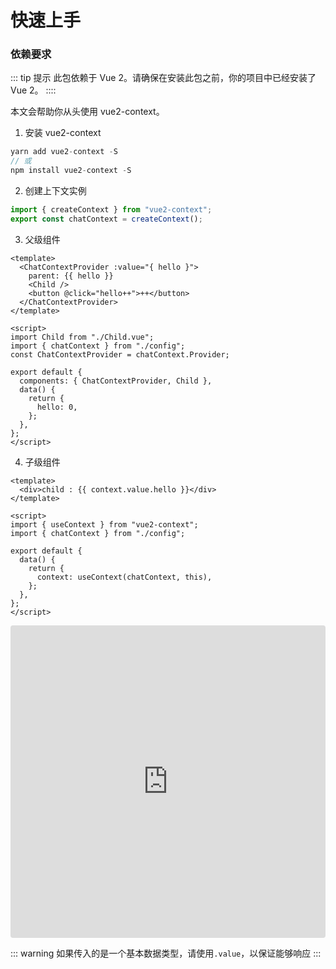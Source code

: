 # 快速上手

### 依赖要求

::: tip 提示
此包依赖于 Vue 2。请确保在安装此包之前，你的项目中已经安装了 Vue 2。
::::

本文会帮助你从头使用 vue2-context。

1. 安装 vue2-context

```js
yarn add vue2-context -S
// 或
npm install vue2-context -S
```

2. 创建上下文实例

```javascript config.js
import { createContext } from "vue2-context";
export const chatContext = createContext();
```

3. 父级组件

```vue
<template>
  <ChatContextProvider :value="{ hello }">
    parent: {{ hello }}
    <Child />
    <button @click="hello++">++</button>
  </ChatContextProvider>
</template>

<script>
import Child from "./Child.vue";
import { chatContext } from "./config";
const ChatContextProvider = chatContext.Provider;

export default {
  components: { ChatContextProvider, Child },
  data() {
    return {
      hello: 0,
    };
  },
};
</script>
```

4. 子级组件

```vue
<template>
  <div>child : {{ context.value.hello }}</div>
</template>

<script>
import { useContext } from "vue2-context";
import { chatContext } from "./config";

export default {
  data() {
    return {
      context: useContext(chatContext, this),
    };
  },
};
</script>
```

<iframe src="https://codesandbox.io/embed/3znzqz?view=preview&module=%2Fsrc%2Fcomponents%2FChildOne.vue&hidenavigation=1"
     style="width:100%; height: 500px; border:0; border-radius: 4px; overflow:hidden;"
     title="vue2-context-example"
     allow="accelerometer; ambient-light-sensor; camera; encrypted-media; geolocation; gyroscope; hid; microphone; midi; payment; usb; vr; xr-spatial-tracking"
     sandbox="allow-forms allow-modals allow-popups allow-presentation allow-same-origin allow-scripts"
   ></iframe>
   

::: warning
如果传入的是一个基本数据类型，请使用`.value`，以保证能够响应
:::
